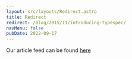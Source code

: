 ```yaml
---
layout: src/layouts/Redirect.astro
title: Redirect
redirect: /blog/2015/11/introducing-typespec/
navMenu: false
pubDate: 2022-09-17
---
```

<div>
Our article feed can be found <a href="/blog/2015/11/introducing-typespec/">here</a>
</div>
